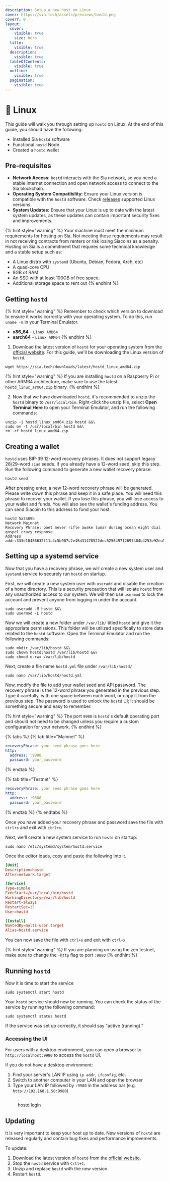 ```yaml
---
description: Setup a new host on Linux
cover: https://sia.tech/assets/previews/hostd.png
coverY: 0
layout:
  cover:
    visible: true
    size: hero
  title:
    visible: true
  description:
    visible: true
  tableOfContents:
    visible: true
  outline:
    visible: true
  pagination:
    visible: true
---
```


# 🔧 Linux

This guide will walk you through setting up `hostd` on Linux. At the end of this guide, you should have the following:

* Installed Sia `hostd` software
* Functional `hostd` Node
* Created a `hostd` wallet

## Pre-requisites

* **Network Access:** `hostd` interacts with the Sia network, so you need a stable internet connection and open network access to connect to the Sia blockchain.
* **Operating System Compatibility:** Ensure your Linux version is compatible with the `hostd` software. Check [releases](../../miscellaneous/releases.md) supported Linux versions.
* **System Updates:** Ensure that your Linux is up to date with the latest system updates, as these updates can contain important security fixes and improvements.



{% hint style="warning" %}
Your machine must meet the minimum requirements for hosting on Sia. Not meeting these requirements may result in not receiving contracts from renters or risk losing Siacoins as a penalty. Hosting on Sia is a commitment that requires some technical knowledge and a stable setup such as:

* A Linux distro with `systemd` (Ubuntu, Debian, Fedora, Arch, etc)
* A quad-core CPU
* 8GB of RAM
* An SSD with at least 100GB of free space.
* Additional storage space to rent out
{% endhint %}

## Getting `hostd`

{% hint style="warning" %}
Remember to check which version to download to ensure it works correctly with your operating system. To do this, run  `uname -m` in your Terminal Emulator.

* **x86\_64** - `Linux AMD64`
* **aarch64** - `Linux ARM64`
{% endhint %}

1. Download the latest version of `hostd` for your operating system from the [official website](https://sia.tech/software/hostd). For this guide, we'll be downloading the Linux version of `hostd`.
```console
wget https://sia.tech/downloads/latest/hostd_linux_amd64.zip
```
{% hint style="warning" %}
If you are installing `hostd` on a Raspberry Pi or other ARM64 architecture, make sure to use the latest `hostd_linux_arm64.zip` binary.
{% endhint %}

2. Now that we have downloaded `hostd`, it's recommended to unzip the `hostd` binary to `/usr/local/bin`. Right-click the unzip file, select **Open Terminal Here** to open your Terminal Emulator, and run the following commands:

```console
unzip -j hostd_linux_amd64.zip hostd &&\
sudo mv -t /usr/local/bin hostd &&\
rm -rf hostd_linux_amd64.zip
```

## Creating a wallet

`hostd` uses BIP-39 12-word recovery phrases. It does not support legacy 28/29-word `siad` seeds. If you already have a 12-word seed, skip this step. Run the following command to generate a new wallet recovery phrase:

```console
hostd seed
```

After pressing enter, a new 12-word recovery phrase will be generated. Please write down this phrase and keep it in a safe place. You will need this phrase to recover your wallet. If you lose this phrase, you will lose access to your wallet and funds. You will also see the wallet's funding address. You can send Siacoin to this address to fund your host.

```console
hostd 5a7489b
Network Mainnet
Recovery Phrase: poet never rifle awake lunar during ocean eight dial gospel crazy response
Address addr:333d10486632f11c4c5b907c2e45d31478522dec525649712697404b4253e92ea5a84227187d
```

## Setting up a systemd service

Now that you have a recovery phrase, we will create a new system user and `systemd` service to securely run `hostd` on startup.

First, we will create a new system user with `useradd` and disable the creation of a home directory. This is a security precaution that will isolate `hostd` from any unauthorized access to our system. We will then use `usermod` to lock the account and prevent anyone from logging in under the account.

```console
sudo useradd -M hostd &&\
sudo usermod -L hostd
```

Now we will create a new folder under `/var/lib/` titled `hostd` and give it the appropriate permissions. This folder will be utilized specifically to store data related to the `hostd` software. Open the Terminal Emulator and run the following commands:

```console
sudo mkdir /var/lib/hostd &&\
sudo chown hostd:hostd /var/lib/hostd &&\
sudo chmod o-rwx /var/lib/hostd
```

Next, create a file name `hostd.yml` file under `/var/lib/hostd/`

```console
sudo nano /var/lib/hostd/hostd.yml
```

Now, modify the file to add your wallet seed and API password. The recovery phrase is the 12-word phrase you generated in the previous step. Type it carefully, with one space between each word, or copy it from the previous step. The password is used to unlock the `hostd` UI; it should be something secure and easy to remember.

{% hint style="warning" %}
The port `9980` is `hostd`'s default operating port and should not need to be changed unless you require a custom configuration for your network.
{% endhint %}

{% tabs %}
{% tab title="Mainnet" %}
```yml
recoveryPhrase: your seed phrase goes here
http:
  address: :9980
  password: your_password
```
{% endtab %}

{% tab title="Testnet" %}
```yml
recoveryPhrase: your seed phrase goes here
http:
  address: :9880
  password: your_password
```
{% endtab %}
{% endtabs %}

Once you have added your recovery phrase and password save the file with `ctrl+s` and exit with `ctrl+x`.

Next, we'll create a new system service to run `hostd` on startup:

```console
sudo nano /etc/systemd/system/hostd.service
```

Once the editor loads, copy and paste the following into it.

```toml
[Unit]
Description=hostd
After=network.target

[Service]
Type=simple
ExecStart=/usr/local/bin/hostd
WorkingDirectory=/var/lib/hostd
Restart=always
RestartSec=15
User=hostd

[Install]
WantedBy=multi-user.target
Alias=hostd.service
```

You can now save the file with `ctrl+s` and exit with `ctrl+x`.

{% hint style="warning" %}
If you are planning on using the zen testnet, make sure to change the `-http` flag to port `:9880`
{% endhint %}

## Running `hostd`

Now it is time to start the service

```console
sudo systemctl start hostd
```

Your `hostd` service should now be running. You can check the status of the service by running the following command:

```console
sudo systemctl status hostd
```

If the service was set up correctly, it should say "active (running)."

### Accessing the UI

For users with a desktop environment, you can open a browser to `http://localhost:9980` to access the `hostd` UI.

If you do not have a desktop environment:

1. Find your server's LAN IP using `ip addr`, `ifconfig`, etc.
2. Switch to another computer in your LAN and open the browser
3. Type your LAN IP followed by `:9980` in the address bar (e.g. `http://192.168.1.50:9980`)

<figure><img src="../../.gitbook/assets/hostd_setup_login_ui.png" alt=""><figcaption><p>hostd login</p></figcaption></figure>

## Updating

It is very important to keep your host up to date. New versions of `hostd` are released regularly and contain bug fixes and performance improvements.

To update:

1. Download the latest version of `hostd` from the [official website](https://sia.tech/software/hostd).
2. Stop the `hostd` service with `Crtl+C`.
3. Unzip and replace `hostd` with the new version.
4. Restart `hostd`.
